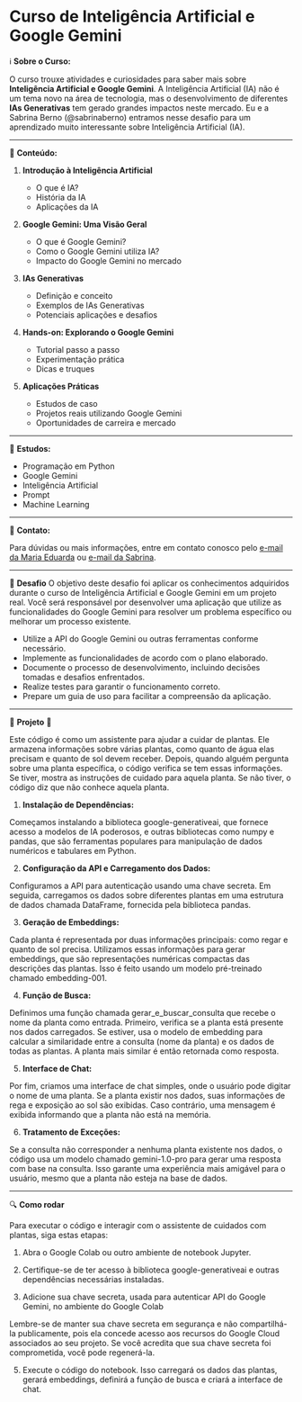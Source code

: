 # Curso de Inteligência Artificial e Google Gemini

ℹ️ **Sobre o Curso:**

O curso trouxe atividades e curiosidades para saber mais sobre **Inteligência Artificial e Google Gemini**. A Inteligência Artificial (IA) não é um tema novo na área de tecnologia, mas o desenvolvimento de diferentes **IAs Generativas** tem gerado grandes impactos neste mercado. Eu e a Sabrina Berno (@sabrinaberno) entramos nesse desafio para um aprendizado muito interessante sobre Inteligência Artificial (IA).

---

📝 **Conteúdo:**

1. **Introdução à Inteligência Artificial**
   - O que é IA?
   - História da IA
   - Aplicações da IA
   
2. **Google Gemini: Uma Visão Geral**
   - O que é Google Gemini?
   - Como o Google Gemini utiliza IA?
   - Impacto do Google Gemini no mercado
   
3. **IAs Generativas**
   - Definição e conceito
   - Exemplos de IAs Generativas
   - Potenciais aplicações e desafios
   
4. **Hands-on: Explorando o Google Gemini**
   - Tutorial passo a passo
   - Experimentação prática
   - Dicas e truques
   
5. **Aplicações Práticas**
   - Estudos de caso
   - Projetos reais utilizando Google Gemini
   - Oportunidades de carreira e mercado
   
---

🔧 **Estudos:**

- Programação em Python
- Google Gemini
- Inteligência Artificial
- Prompt 
- Machine Learning
   
---

📧 **Contato:**

Para dúvidas ou mais informações, entre em contato conosco pelo [e-mail da Maria Eduarda](eduardaabritta@gmail.com) ou [e-mail da Sabrina](sabrinaberno@hotmail.com).

---

🚀 **Desafio**
O objetivo deste desafio foi aplicar os conhecimentos adquiridos durante o curso de Inteligência Artificial e Google Gemini em um projeto real. Você será responsável por desenvolver uma aplicação que utilize as funcionalidades do Google Gemini para resolver um problema específico ou melhorar um processo existente.

- Utilize a API do Google Gemini ou outras ferramentas conforme necessário.
- Implemente as funcionalidades de acordo com o plano elaborado.
- Documente o processo de desenvolvimento, incluindo decisões tomadas e desafios enfrentados.
- Realize testes para garantir o funcionamento correto.
- Prepare um guia de uso para facilitar a compreensão da aplicação.

---

🌱 **Projeto** 🌱

Este código é como um assistente para ajudar a cuidar de plantas. Ele armazena informações sobre várias plantas, como quanto de água elas precisam e quanto de sol devem receber. Depois, quando alguém pergunta sobre uma planta específica, o código verifica se tem essas informações. Se tiver, mostra as instruções de cuidado para aquela planta. Se não tiver, o código diz que não conhece aquela planta.

1. **Instalação de Dependências:**

Começamos instalando a biblioteca google-generativeai, que fornece acesso a modelos de IA poderosos, e outras bibliotecas como numpy e pandas, que são ferramentas populares para manipulação de dados numéricos e tabulares em Python.

2. **Configuração da API e Carregamento dos Dados:**

Configuramos a API para autenticação usando uma chave secreta. Em seguida, carregamos os dados sobre diferentes plantas em uma estrutura de dados chamada DataFrame, fornecida pela biblioteca pandas.

3. **Geração de Embeddings:**

Cada planta é representada por duas informações principais: como regar e quanto de sol precisa. Utilizamos essas informações para gerar embeddings, que são representações numéricas compactas das descrições das plantas. Isso é feito usando um modelo pré-treinado chamado embedding-001.

4. **Função de Busca:**

Definimos uma função chamada gerar_e_buscar_consulta que recebe o nome da planta como entrada. Primeiro, verifica se a planta está presente nos dados carregados. Se estiver, usa o modelo de embedding para calcular a similaridade entre a consulta (nome da planta) e os dados de todas as plantas. A planta mais similar é então retornada como resposta.

5. **Interface de Chat:**

Por fim, criamos uma interface de chat simples, onde o usuário pode digitar o nome de uma planta. Se a planta existir nos dados, suas informações de rega e exposição ao sol são exibidas. Caso contrário, uma mensagem é exibida informando que a planta não está na memória.

6. **Tratamento de Exceções:**

Se a consulta não corresponder a nenhuma planta existente nos dados, o código usa um modelo chamado gemini-1.0-pro para gerar uma resposta com base na consulta. Isso garante uma experiência mais amigável para o usuário, mesmo que a planta não esteja na base de dados.

---

🔍 **Como rodar**

Para executar o código e interagir com o assistente de cuidados com plantas, siga estas etapas:

1. Abra o Google Colab ou outro ambiente de notebook Jupyter.

2. Certifique-se de ter acesso à biblioteca google-generativeai e outras dependências necessárias instaladas.

3. Adicione sua chave secreta, usada para autenticar API do Google Gemini, no ambiente do Google Colab
   
Lembre-se de manter sua chave secreta em segurança e não compartilhá-la publicamente, pois ela concede acesso aos recursos do Google Cloud associados ao seu projeto. Se você acredita que sua chave secreta foi comprometida, você pode regenerá-la.

5. Execute o código do notebook. Isso carregará os dados das plantas, gerará embeddings, definirá a função de busca e criará a interface de chat.
